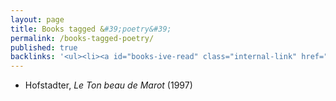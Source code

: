 ```yaml
---
layout: page
title: Books tagged &#39;poetry&#39;
permalink: /books-tagged-poetry/
published: true
backlinks: '<ul><li><a id="books-ive-read" class="internal-link" href="/books-ive-read/">Books I&#39;ve read</a></li></ul>'
---
```


* Hofstadter, _Le Ton beau de Marot_ (1997) 
